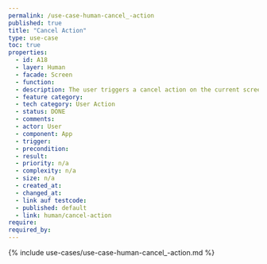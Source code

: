 ```yaml
---
permalink: /use-case-human-cancel_-action
published: true
title: "Cancel Action"
type: use-case
toc: true
properties:
  - id: A18
  - layer: Human
  - facade: Screen
  - function:
  - description: The user triggers a cancel action on the current screen, e.g. to postpone a decision. There should be a show/navigation use case before using this use case (to define the screen).
  - feature category:
  - tech category: User Action
  - status: DONE
  - comments:
  - actor: User
  - component: App
  - trigger:
  - precondition:
  - result:
  - priority: n/a
  - complexity: n/a
  - size: n/a
  - created_at:
  - changed_at:
  - link auf testcode:
  - published: default
  - link: human/cancel-action
require:
required_by:
---
```


{% include use-cases/use-case-human-cancel_-action.md %}
